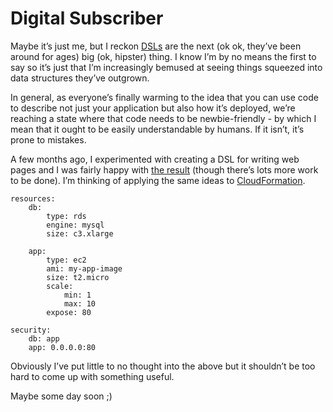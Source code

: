 #  Digital Subscriber

Maybe it’s just me, but I reckon
[DSLs](https://en.wikipedia.org/wiki/Domain-specific_language) are the
next (ok ok, they’ve been around for ages) big (ok, hipster) thing. I
know I’m by no means the first to say so it’s just that I’m increasingly
bemused at seeing things squeezed into data structures they’ve outgrown.

In general, as everyone’s finally warming to the idea that you can use
code to describe not just your application but also how it’s deployed,
we’re reaching a state where that code needs to be newbie-friendly - by
which I mean that it ought to be easily understandable by humans. If it
isn’t, it’s prone to mistakes.

A few months ago, I experimented with creating a DSL for writing web
pages and I was fairly happy with [the
result](https://github.com/stilvoid/thiy) (though there’s lots more work
to be done). I’m thinking of applying the same ideas to
[CloudFormation](https://aws.amazon.com/cloudformation/).

    resources:
        db:
            type: rds
            engine: mysql
            size: c3.xlarge

        app:
            type: ec2
            ami: my-app-image
            size: t2.micro
            scale:
                min: 1
                max: 10
            expose: 80

    security:
        db: app
        app: 0.0.0.0:80

Obviously I’ve put little to no thought into the above but it shouldn’t
be too hard to come up with something useful.

Maybe some day soon ;)
